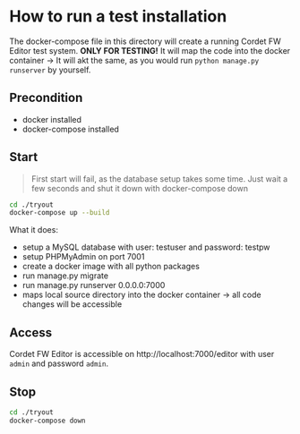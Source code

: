 # How to run a test installation
The docker-compose file in this directory will create a running Cordet
FW Editor test system. **ONLY FOR TESTING!** It will map the code into the docker container -> It will akt the same, as you would run `python manage.py runserver` by yourself.

## Precondition
 * docker installed
 * docker-compose installed

## Start
> First start will fail, as the database setup takes some time.
> Just wait a few seconds and shut it down with docker-compose down

```sh
cd ./tryout
docker-compose up --build
```

What it does:
 * setup a MySQL database with user: testuser and password: testpw
 * setup PHPMyAdmin on port 7001
 * create a docker image with all python packages
 * run manage.py migrate
 * run manage.py runserver 0.0.0.0:7000
 * maps local source directory into the docker container -> all code changes will be accessible

## Access
Cordet FW Editor is accessible on http://localhost:7000/editor with user `admin` and password `admin`.

## Stop
```sh
cd ./tryout
docker-compose down
```
